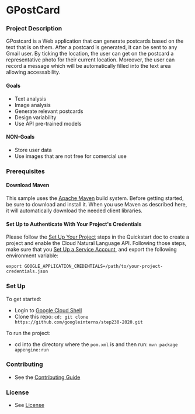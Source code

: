# GPostCard

### Project Description

GPostcard is a Web application that can generate postcards based on the text that is on them. After a postcard is generated, it can be sent to any Gmail user. By ticking the location, the user can get on the postcard a representative photo for their current location. Moreover, the user can record a message which will be automatically filled into the text area allowing accessability. 

#### Goals

* Text analysis
* Image analysis
* Generate relevant postcards
* Design variability
* Use API pre-trained models

#### NON-Goals

* Store user data
* Use images that are not free for comercial use

### Prerequisites

#### Download Maven

This sample uses the [Apache Maven](https://maven.apache.org/) build system. Before getting started, be sure to download and install it. When you use Maven as described here, it will automatically download the needed client libraries.

#### Set Up to Authenticate With Your Project's Credentials

Please follow the [Set Up Your Project](https://cloud.google.com/natural-language/docs/quickstart#set_up_your_project) steps in the Quickstart doc to create a project and enable the Cloud Natural Language API. Following those steps, make sure that you [Set Up a Service Account](https://cloud.google.com/docs/authentication#getting_credentials_for_server-centric_flow), and export the following environment variable:

`export GOOGLE_APPLICATION_CREDENTIALS=/path/to/your-project-credentials.json`

### Set Up

To get started:

* Login to [Google Cloud Shell](https://ssh.cloud.google.com/cloudshell/editor)
* Clone this repo: `cd; git clone https://github.com/googleinterns/step230-2020.git`

To run the project:

* cd into the directory where the `pom.xml` is and then run: `mvn package appengine:run`

### Contributing

* See the [Contributing Guide](https://github.com/GoogleCloudPlatform/java-docs-samples/blob/master/CONTRIBUTING.md)

### License

* See [License](https://github.com/GoogleCloudPlatform/java-docs-samples/blob/master/LICENSE)
